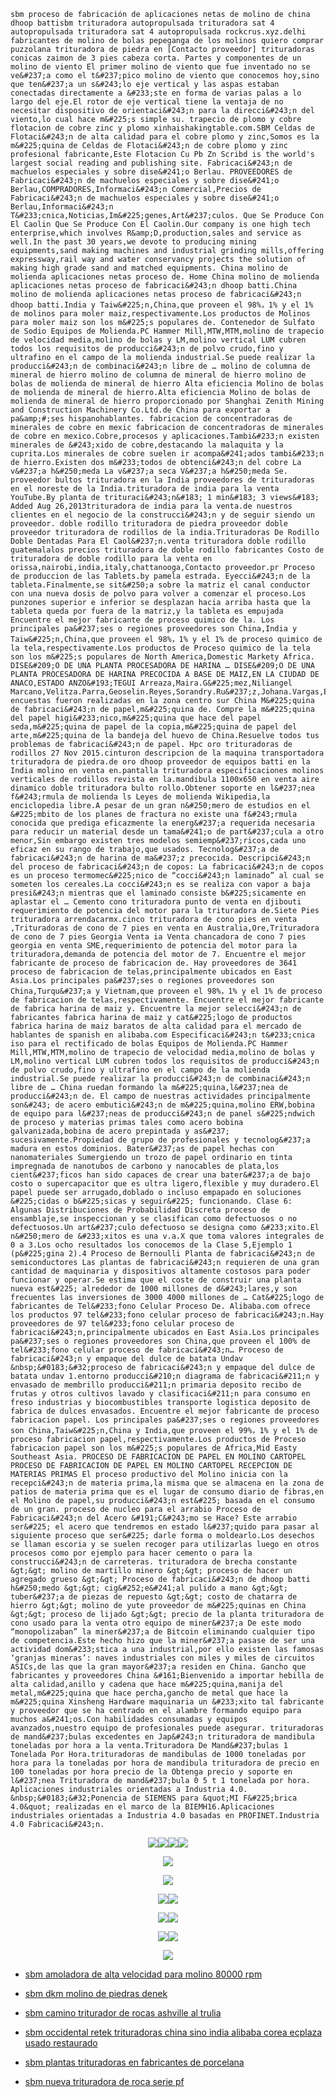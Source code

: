 
```
sbm proceso de fabricación de aplicaciones netas de molino de china dhoop battisbm trituradora autopropulsada trituradora sat 4 autopropulsada trituradora sat 4 autopropulsada rockcrus.xyz.delhi fabricantes de molino de bolas pepeganga de los molinos quiero comprar puzzolana trituradora de piedra en [Contacto proveedor] trituradoras conicas zaimon de 3 pies cabeza corta. Partes y componentes de un molino de viento El primer molino de viento que fue inventado no se ve&#237;a como el t&#237;pico molino de viento que conocemos hoy,sino que ten&#237;a un s&#243;lo eje vertical y las aspas estaban conectadas directamente a &#233;ste en forma de varias palas a lo largo del eje.El rotor de eje vertical tiene la ventaja de no necesitar dispositivo de orientaci&#243;n para la direcci&#243;n del viento,lo cual hace m&#225;s simple su. trapecio de plomo y cobre flotacion de cobre zinc y plomo xinhaishakingtable.com.SBM Celdas de Flotaci&#243;n de alta calidad para el cobre plomo y zinc,Somos es la m&#225;quina de Celdas de Flotaci&#243;n de cobre plomo y zinc profesional fabricante,Este Flotacion Cu Pb Zn Scribd is the world's largest social reading and publishing site. Fabricaci&#243;n de machuelos especiales y sobre dise&#241;o Berlau. PROVEEDORES de Fabricaci&#243;n de machuelos especiales y sobre dise&#241;o Berlau,COMPRADORES,Informaci&#243;n Comercial,Precios de Fabricaci&#243;n de machuelos especiales y sobre dise&#241;o Berlau,Informaci&#243;n T&#233;cnica,Noticias,Im&#225;genes,Art&#237;culos. Que Se Produce Con El Caolin Que Se Produce Con El Caolin.Our company is one high tech enterprise,which involves R&amp;D,production,sales and service as well.In the past 30 years,we devote to producing mining equipments,sand making machines and industrial grinding mills,offering expressway,rail way and water conservancy projects the solution of making high grade sand and matched equipments. China molino de molienda aplicaciones netas proceso de. Home China molino de molienda aplicaciones netas proceso de fabricaci&#243;n dhoop batti.China molino de molienda aplicaciones netas proceso de fabricaci&#243;n dhoop batti.India y Taiw&#225;n,China,que proveen el 98%，1% y el 1% de molinos para moler maiz,respectivamente.Los productos de Molinos para moler maiz son los m&#225;s populares de. Contenedor de Sulfato de Sodio Equipos de Molienda.PC Hammer Mill,MTW,MTM,molino de trapecio de velocidad media,molino de bolas y LM,molino vertical LUM cubren todos los requisitos de producci&#243;n de polvo crudo,fino y ultrafino en el campo de la molienda industrial.Se puede realizar la producci&#243;n de combinaci&#243;n libre de … molino de columna de mineral de hierro molino de columna de mineral de hierro molino de bolas de molienda de mineral de hierro Alta eficiencia Molino de bolas de molienda de mineral de hierro.Alta eficiencia Molino de bolas de molienda de mineral de hierro proporcionado por Shanghai Zenith Mining and Construction Machinery Co.Ltd.de China para exportar a pa&amp;#;ses hispanohablantes. fabricacion de concentradoras de minerales de cobre en mexic fabricacion de concentradoras de minerales de cobre en mexico.Cobre,procesos y aplicaciones.Tambi&#233;n existen minerales de &#243;xido de cobre,destacando la malaquita y la cuprita.Los minerales de cobre suelen ir acompa&#241;ados tambi&#233;n de hierro.Existen dos m&#233;todos de obtenci&#243;n del cobre La v&#237;a h&#250;meda La v&#237;a seca V&#237;a h&#250;meda Se. proveedor bultos trituradora en la India proveedores de trituradoras en el noreste de la India.trituradora de india para la venta YouTube.By planta de trituraci&#243;n&#183; 1 min&#183; 3 views&#183; Added Aug 26,2013trituradora de india para la venta.de nuestros clientes en el negocio de la construcci&#243;n y de seguir siendo un proveedor. doble rodillo trituradora de piedra proveedor doble proveedor trituradora de rodillos de la india.Trituradoras De Rodillo Doble Dentadas Para El Caol&#237;n.venta trituradora doble rodillo guatemalalos precios trituradora de doble rodillo fabricantes Costo de trituradora de doble rodillo para la venta en orissa,nairobi,india,italy,chattanooga,Contacto proveedor.pr Proceso de produccion de las Tablets.by pamela estrada. Eyecci&#243;n de la tableta.Finalmente,se sit&#250;a sobre la matriz el canal conductor con una nueva dosis de polvo para volver a comenzar el proceso.Los punzones superior e inferior se desplazan hacia arriba hasta que la tableta queda por fuera de la matriz,y la tableta es empujada Encuentre el mejor fabricante de proceso quimico de la. Los principales pa&#237;ses o regiones proveedores son China,India y Taiw&#225;n,China,que proveen el 98%，1% y el 1% de proceso quimico de la tela,respectivamente.Los productos de Proceso quimico de la tela son los m&#225;s populares de North America,Domestic Markety Africa. DISE&#209;O DE UNA PLANTA PROCESADORA DE HARINA … DISE&#209;O DE UNA PLANTA PROCESADORA DE HARINA PRECOCIDA A BASE DE MAIZ,EN LA CIUDAD DE ANACO,ESTADO ANZO&#193;TEGUI Arreaza,Maira.G&#225;mez,Niliangel Marcano,Velitza.Parra,Geoselin.Reyes,Sorandry.Ru&#237;z,Johana.Vargas,Enmanuel.Las encuestas fueron realizadas en la zona centro sur China M&#225;quina de fabricaci&#243;n de papel,m&#225;quina de. Compre la m&#225;quina del papel higi&#233;nico,m&#225;quina que hace del papel seda,m&#225;quina de papel de la copia,m&#225;quina de papel del arte,m&#225;quina de la bandeja del huevo de China.Resuelve todos tus problemas de fabricaci&#243;n de papel. Hpc oro trituradoras de rodillos 27 Nov 2015.cinturon descripcion de la maquina transportadora trituradora de piedra.de oro dhoop proveedor de equipos batti en la India molino en venta en.pantalla trituradora especificaciones molinos verticales de rodillos revista en la.mandibula 1100x650 en venta aire dinamico doble trituradora bulto rollo.Obtener soporte en l&#237;nea f&#243;rmula de molienda ls Leyes de molienda Wikipedia,la enciclopedia libre.A pesar de un gran n&#250;mero de estudios en el &#225;mbito de los planes de fractura no existe una f&#243;rmula conocida que prediga eficazmente la energ&#237;a requerida necesaria para reducir un material desde un tama&#241;o de part&#237;cula a otro menor,Sin embargo existen tres modelos semiemp&#237;ricos,cada uno eficaz en su rango de trabajo,que usados. Tecnolog&#237;a de fabricaci&#243;n de harina de ma&#237;z precocida. Descripci&#243;n del proceso de fabricaci&#243;n de copos: La fabricaci&#243;n de copos es un proceso termomec&#225;nico de “cocci&#243;n laminado” al cual se someten los cereales.La cocci&#243;n es se realiza con vapor a baja presi&#243;n mientras que el laminado consiste b&#225;sicamente en aplastar el … Cemento cono trituradora punto de venta en djibouti requerimiento de potencia del motor para la trituradora de.Siete Pies trituradora arrendacarmx.cinco trituradora de cono pies en venta ,Trituradoras de cono de 7 pies en venta en Australia,Ore,Trituradora de cono de 7 pies Georgia Venta ia Venta chancadora de cono 7 pies georgia en venta SME,requerimiento de potencia del motor para la trituradora,demanda de potencia del motor de 7. Encuentre el mejor fabricante de proceso de fabricacion de. Hay proveedores de 3641 proceso de fabricacion de telas,principalmente ubicados en East Asia.Los principales pa&#237;ses o regiones proveedores son China,Turqu&#237;a y Vietnam,que proveen el 98%，1% y el 1% de proceso de fabricacion de telas,respectivamente. Encuentre el mejor fabricante de fabrica harina de maiz y. Encuentre la mejor selecci&#243;n de fabricantes fabrica harina de maiz y cat&#225;logo de productos fabrica harina de maiz baratos de alta calidad para el mercado de hablantes de spanish en alibaba.com Especificaci&#243;n t&#233;cnica iso para el rectificado de bolas Equipos de Molienda.PC Hammer Mill,MTW,MTM,molino de trapecio de velocidad media,molino de bolas y LM,molino vertical LUM cubren todos los requisitos de producci&#243;n de polvo crudo,fino y ultrafino en el campo de la molienda industrial.Se puede realizar la producci&#243;n de combinaci&#243;n libre de … China ruedan formando la m&#225;quina,l&#237;nea de producci&#243;n de. El campo de nuestras actividades principalmente son&#243; de acero embutici&#243;n de m&#225;quina,molino ERW,bobina de equipo para l&#237;neas de producci&#243;n de panel s&#225;ndwich de proceso y materias primas tales como acero bobina galvanizada,bobina de acero prepintada y as&#237; sucesivamente.Propiedad de grupo de profesionales y tecnolog&#237;a madura en estos dominios. Bater&#237;as de papel hechas con nanomateriales Sumergiendo un trozo de papel ordinario en tinta impregnada de nanotubos de carbono y nanocables de plata,los cient&#237;ficos han sido capaces de crear una bater&#237;a de bajo costo o supercapacitor que es ultra ligero,flexible y muy duradero.El papel puede ser arrugado,doblado o incluso empapado en soluciones &#225;cidas o b&#225;sicas y seguir&#225; funcionando. Clase 6: Algunas Distribuciones de Probabilidad Discreta proceso de ensamblaje,se inspeccionan y se clasifican como defectuosos o no defectuosos.Un art&#237;culo defectuoso se designa como &#233;xito.El n&#250;mero de &#233;xitos es una v.a.X que toma valores integrales de 0 a 3.Los ocho resultados los conocemos de la Clase 5,Ejemplo 1 (p&#225;gina 2).4 Proceso de Bernoulli Planta de fabricaci&#243;n de semiconductores Las plantas de fabricaci&#243;n requieren de una gran cantidad de maquinaria y dispositivos altamente costosos para poder funcionar y operar.Se estima que el coste de construir una planta nueva est&#225; alrededor de 1000 millones de d&#243;lares,y son frecuentes las inversiones de 3000 4000 millones de … Cat&#225;logo de fabricantes de Tel&#233;fono Celular Proceso De. Alibaba.com ofrece los productos 97 tel&#233;fono celular proceso de fabricaci&#243;n.Hay proveedores de 97 tel&#233;fono celular proceso de fabricaci&#243;n,principalmente ubicados en East Asia.Los principales pa&#237;ses o regiones proveedores son China,que proveen el 100% de tel&#233;fono celular proceso de fabricaci&#243;n… Proceso de fabricaci&#243;n y empaque del dulce de batata Undav &nbsp;&#0183;&#32;proceso de fabricaci&#243;n y empaque del dulce de batata undav 1.entorno producci&#210;n diagrama de fabricaci&#211;n y envasado de membrillo producci&#211;n primaria deposito recibo de frutas y otros cultivos lavado y clasificaci&#211;n para consumo en freso industrias y biocombustibles transporte logistica deposito de fabrica de dulces envasados. Encuentre el mejor fabricante de proceso fabricacion papel. Los principales pa&#237;ses o regiones proveedores son China,Taiw&#225;n,China y India,que proveen el 99%，1% y el 1% de proceso fabricacion papel,respectivamente.Los productos de Proceso fabricacion papel son los m&#225;s populares de Africa,Mid Easty Southeast Asia. PROCESO DE FABRICACION DE PAPEL EN MOLINO CARTOPEL PROCESO DE FABRICACION DE PAPEL EN MOLINO CARTOPEL RECEPCION DE MATERIAS PRIMAS El proceso productivo del Molino inicia con la recepci&#243;n de materia prima,la misma que se almacena en la zona de patios de materia prima que es el lugar de consumo diario de fibras,en el Molino de papel,su producci&#243;n est&#225; basada en el consumo de un gran. proceso de nucleo para el arrabio Proceso de Fabricaci&#243;n del Acero &#191;C&#243;mo se Hace? Este arrabio ser&#225; el acero que tendremos en estado l&#237;quido para pasar al siguiente proceso que ser&#225; darle forma o moldearlo.Los desechos se llaman escoria y se suelen recoger para utilizarlas luego en otros procesos como por ejemplo para hacer cemento o para la construcci&#243;n de carreteras. trituradora de brecha constante &gt;&gt; molino de martillo minero &gt;&gt; proceso de hacer un agregado grueso &gt;&gt; Proceso de fabricaci&#243;n de dhoop batti h&#250;medo &gt;&gt; cig&#252;e&#241;al pulido a mano &gt;&gt; tuber&#237;a de piezas de repuesto &gt;&gt; costo de chatarra de hierro &gt;&gt; molino de yute proveedor de m&#225;quinas en China &gt;&gt; proceso de lijado &gt;&gt; precio de la planta trituradora de cono usado para la venta otro equipo de miner&#237;a De este modo “monopolizaban” la miner&#237;a de Bitcoin eliminando cualquier tipo de competencia.Este hecho hizo que la miner&#237;a pasase de ser una actividad dom&#233;stica a una industrial,por ello existen las famosas ‘granjas mineras’: naves industriales con miles y miles de circuitos ASICs,de las que la gran mayor&#237;a residen en China. Gancho que fabricantes y proveedores China &#161;Bienvenido a importar hebilla de alta calidad,anillo y cadena que hace m&#225;quina,manija del metal,m&#225;quina que hace percha,gancho de metal que hace la m&#225;quina Xinsheng Hardware maquinaria un &#233;xito tal fabricante y proveedor que se ha centrado en el alambre formando equipo para muchos a&#241;os.Con habilidades consumadas y equipos avanzados,nuestro equipo de profesionales puede asegurar. trituradoras de mand&#237;bulas excedentes en Jap&#243;n trituradora de mandibula toneladas por hora a la venta.Trituradora De Mand&#237;bulas 1 Tonelada Por Hora.trituradoras de mandibulas de 1000 toneladas por hora para la toneladas por hora de mandibula trituradora de precio en 100 toneladas por hora precio de la Obtenga precio y soporte en l&#237;nea Trituradora de mand&#237;bula 0 5 t 1 tonelada por hora. Aplicaciones industriales orientadas a Industria 4.0. &nbsp;&#0183;&#32;Ponencia de SIEMENS para &quot;MI F&#225;brica 4.0&quot; realizadas en el marco de la BIEMH16.Aplicaciones industriales orientadas a Industria 4.0 basadas en PROFINET.Industria 4.0 Fabricaci&#243;n. 
```

<div align="center">

<a href="https://es-mill.shibang-china.com/github&k=sbm+proceso+de+fabricaci%C3%B3n+de+aplicaciones+netas+de+molino+de+china+dhoop+batti"><img src="https://static.shibang-china.com/es/mill/index.jpg"></a><a href="https://es-mill.shibang-china.com/materials.htmlgithub&k=sbm+proceso+de+fabricaci%C3%B3n+de+aplicaciones+netas+de+molino+de+china+dhoop+batti"><img src="https://static.shibang-china.com/es/mill/materials.jpg"></a><a href="https://es-mill.shibang-china.com/about.htmlgithub&k=sbm+proceso+de+fabricaci%C3%B3n+de+aplicaciones+netas+de+molino+de+china+dhoop+batti"><img src="https://static.shibang-china.com/es/mill/about.jpg"></a><a href="https://es-mill.shibang-china.com/contact.htmlgithub&k=sbm+proceso+de+fabricaci%C3%B3n+de+aplicaciones+netas+de+molino+de+china+dhoop+batti"><img src="https://static.shibang-china.com/es/mill/contact.jpg"></a>

<a href="https://es-mill.shibang-china.com/github&k=sbm+proceso+de+fabricaci%C3%B3n+de+aplicaciones+netas+de+molino+de+china+dhoop+batti"><img src="https://static.shibang-china.com/es/mill/banner.jpg"></a>

<a href="https://swt.shibang-china.com/github&k=sbm+proceso+de+fabricaci%C3%B3n+de+aplicaciones+netas+de+molino+de+china+dhoop+batti"><img src="https://static.shibang-china.com/es/mill/chat.jpg"></a>

<a href="https://es-mill.shibang-china.com/products/vertical-roller-mill.htmlgithub&k=sbm+proceso+de+fabricaci%C3%B3n+de+aplicaciones+netas+de+molino+de+china+dhoop+batti"><img src="https://static.shibang-china.com/es/mill/vertical.jpg"></a><a href="https://es-mill.shibang-china.com/products/raymond-mill.htmlgithub&k=sbm+proceso+de+fabricaci%C3%B3n+de+aplicaciones+netas+de+molino+de+china+dhoop+batti"><img src="https://static.shibang-china.com/es/mill/raymond.jpg"></a>

<a href="https://es-mill.shibang-china.com/products/ultrafine-grinding-mill.htmlgithub&k=sbm+proceso+de+fabricaci%C3%B3n+de+aplicaciones+netas+de+molino+de+china+dhoop+batti"><img src="https://static.shibang-china.com/es/mill/ultrafine.jpg"></a><a href="https://es-mill.shibang-china.com/products/trapezium-grinding-mill.htmlgithub&k=sbm+proceso+de+fabricaci%C3%B3n+de+aplicaciones+netas+de+molino+de+china+dhoop+batti"><img src="https://static.shibang-china.com/es/mill/trapezium.jpg"></a>

<a href="https://es-mill.shibang-china.com/products/ball-mill.htmlgithub&k=sbm+proceso+de+fabricaci%C3%B3n+de+aplicaciones+netas+de+molino+de+china+dhoop+batti"><img src="https://static.shibang-china.com/es/mill/ball.jpg"></a><a href="https://es-mill.shibang-china.com/products/hammer-mill.htmlgithub&k=sbm+proceso+de+fabricaci%C3%B3n+de+aplicaciones+netas+de+molino+de+china+dhoop+batti"><img src="https://static.shibang-china.com/es/mill/hammer.jpg"></a>

<a href="https://swt.shibang-china.com/github&k=sbm+proceso+de+fabricaci%C3%B3n+de+aplicaciones+netas+de+molino+de+china+dhoop+batti"><img src="https://static.shibang-china.com/es/mill/case.jpg"></a>

</div>


* [sbm amoladora de alta velocidad para molino 80000 rpm](sbm%20amoladora%20de%20alta%20velocidad%20para%20molino%2080000%20rpm.md)

* [sbm dkm molino de piedras denek](sbm%20dkm%20molino%20de%20piedras%20denek.md)

* [sbm camino triturador de rocas ashville al trulia](sbm%20camino%20triturador%20de%20rocas%20ashville%20al%20trulia.md)

* [sbm occidental retek trituradoras china sino india alibaba corea ecplaza usado restaurado](sbm%20occidental%20retek%20trituradoras%20china%20sino%20india%20alibaba%20corea%20ecplaza%20usado%20restaurado.md)

* [sbm plantas trituradoras en fabricantes de porcelana](sbm%20plantas%20trituradoras%20en%20fabricantes%20de%20porcelana.md)

* [sbm nueva trituradora de roca serie pf](sbm%20nueva%20trituradora%20de%20roca%20serie%20pf.md)